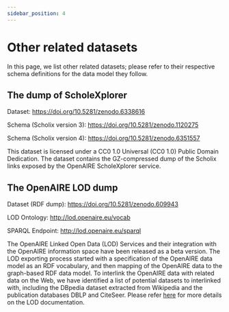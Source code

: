```yaml
---
sidebar_position: 4
---
```


# Other related datasets

In this page, we list other related datasets; please refer to their respective schema definitions for the data model they follow.

## The dump of ScholeXplorer

 Dataset: https://doi.org/10.5281/zenodo.6338616
 
 Schema (Scholix version 3): https://doi.org/10.5281/zenodo.1120275
 
 Schema (Scholix version 4): https://doi.org/10.5281/zenodo.6351557

This dataset is licensed under a CC0 1.0 Universal (CC0 1.0) Public Domain Dedication.
The dataset contains the GZ-compressed dump of the Scholix links exposed by the OpenAIRE ScholeXplorer service.

## The OpenAIRE LOD dump

Dataset (RDF dump): https://doi.org/10.5281/zenodo.609943

LOD Ontology: http://lod.openaire.eu/vocab

SPARQL Endpoint: http://lod.openaire.eu/sparql


The OpenAIRE Linked Open Data (LOD) Services and their integration with the OpenAIRE information space have been released as a beta version. The LOD exporting process started with a specification of the OpenAIRE data model as an RDF vocabulary, and then mapping of the OpenAIRE data to the graph-based RDF data model. To interlink the OpenAIRE data with related data on the Web, we have identified a list of potential datasets to interlinked with, including the DBpedia dataset extracted from Wikipedia and the publication databases DBLP and CiteSeer.
Please refer [here](http://lod.openaire.eu/documentation) for more details on the LOD documentation.